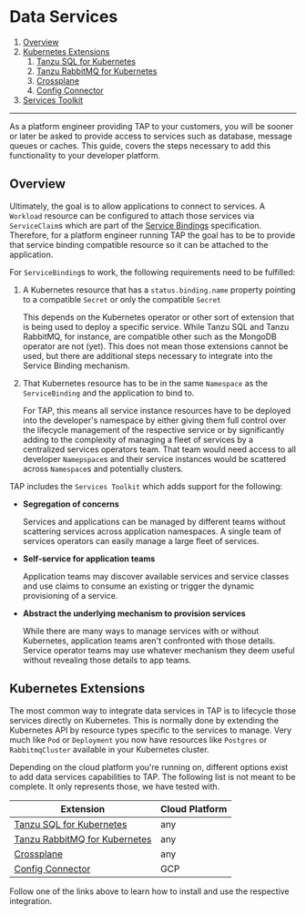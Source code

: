 # Data Services

1. [Overview](#overview)
2. [Kubernetes Extensions](#kubernetes-extensions)
    1. [Tanzu SQL for Kubernetes](./tanzu-sql.md)
    2. [Tanzu RabbitMQ for Kubernetes](./tanzu-rmq.md)
    3. [Crossplane](https://www.crossplane.io/)
    4. [Config Connector](https://cloud.google.com/config-connector/docs/overview)
3. [Services Toolkit](./services-toolkit.md)
---

As a platform engineer providing TAP to your customers, you will be sooner or later be asked to provide access to services such as database, message queues or caches. This guide, covers the steps necessary to add this functionality to your developer platform.

## Overview

Ultimately, the goal is to allow applications to connect to services. A `Workload` resource can be configured to attach those services via `ServiceClaim`s which are part of the [Service Bindings](https://servicebinding.io/) specification. Therefore, for a platform engineer running TAP the goal has to be to provide that service binding compatible resource so it can be attached to the application. 

For `ServiceBinding`s to work, the following requirements need to be fulfilled:

1. A Kubernetes resource that has a `status.binding.name` property pointing to a compatible `Secret` or only the compatible `Secret`

    This depends on the Kubernetes operator or other sort of extension that is being used to deploy a specific service. While Tanzu SQL and Tanzu RabbitMQ, for instance, are compatible other such as the MongoDB operator are not (yet). This does not mean those extensions cannot be used, but there are additional steps necessary to integrate into the Service Binding mechanism.

2. That Kubernetes resource has to be in the same `Namespace` as the `ServiceBinding` and the application to bind to.

    For TAP, this means all service instance resources have to be deployed into the developer's namespace by either giving them full control over the lifecycle management of the respective service or by significantly adding to the complexity of managing a fleet of services by a centralized services operators team. That team would need access to all developer `Namepspace`s and their service instances would be scattered across `Namespace`s and potentially clusters.

TAP includes the `Services Toolkit` which adds support for the following:

- **Segregation of concerns**

  Services and applications can be managed by different teams without scattering services across application namespaces. A single team of services operators can easily manage a large fleet of services.

- **Self-service for application teams**

  Application teams may discover available services and service classes and use claims to consume an existing or trigger the dynamic provisioning of a service.

- **Abstract the underlying mechanism to provision services**

  While there are many ways to manage services with or without Kubernetes, application teams aren't confronted with those details. Service operator teams may use whatever mechanism they deem useful without revealing those details to app teams.


## Kubernetes Extensions

The most common way to integrate data services in TAP is to lifecycle those services directly on Kubernetes. This is normally done by extending the Kubernetes API by resource types specific to the services to manage. Very much like `Pod` or `Deployment` you now have resources like `Postgres` or `RabbitmqCluster` available in your Kubernetes cluster. 

Depending on the cloud platform you're running on, different options exist to add data services capabilities to TAP. The following list is not meant to be complete. It only represents those, we have tested with. 

| Extension | Cloud Platform |
|---|---|
| [Tanzu SQL for Kubernetes](./tanzu-sql.md) | any |
| [Tanzu RabbitMQ for Kubernetes](./tanzu-rmq.md) | any |
| [Crossplane](https://www.crossplane.io/) | any |
| [Config Connector](https://cloud.google.com/config-connector/docs/overview) | GCP |

Follow one of the links above to learn how to install and use the respective integration.
